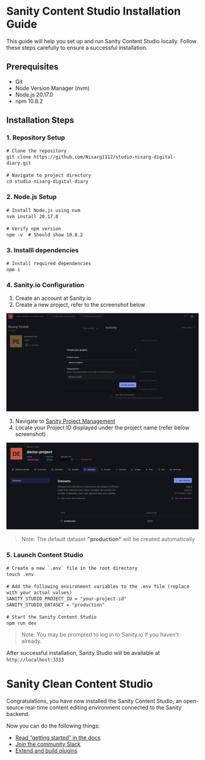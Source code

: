 # Sanity Content Studio Installation Guide

This guide will help you set up and run Sanity Content Studio locally. Follow these steps carefully to ensure a successful installation.

## Prerequisites
- Git
- Node Version Manager (nvm)
- Node.js 20.17.0
- npm 10.8.2

## Installation Steps

### 1. Repository Setup
```
# Clone the repository
git clone https://github.com/Nisarg1112/studio-nisarg-digital-diary.git

# Navigate to project directory
cd studio-nisarg-digital-diary
```

### 2. Node.js Setup
```
# Install Node.js using nvm
nvm install 20.17.0

# Verify npm version
npm -v  # Should show 10.8.2
```

### 3. Installl dependencies
```
# Install required dependencies
npm i
```

### 4. Sanity.io Configuration
1. Create an account at Sanity.io
2. Create a new project, refer to the screenshot below

![Sanity Create Project Screen](assets/sanity-create-project.png "Sanity Create Project Screen")

3. Navigate to [Sanity Project Management](https://manage.sanity.io/)
4. Locate your Project ID displayed under the project name (refer below screenshot)

![Sanity Studio Screen](assets/sanity-manage-screen.png "Sanity Create Project Screen")


> Note: The default dataset **"production"** will be created automatically

### 5. Launch Content Studio
```
# Create a new `.env` file in the root directory
touch .env

# Add the following environment variables to the .env file (replace with your actual values)
SANITY_STUDIO_PROJECT_ID = "your-project-id"
SANITY_STUDIO_DATASET = "production"

# Start the Sanity Content Studio
npm run dev
```

> Note: You may be prompted to log in to Sanity.io if you haven't already.

After successful installation, Sanity Studio will be available at `http://localhost:3333`

# Sanity Clean Content Studio

Congratulations, you have now installed the Sanity Content Studio, an open-source real-time content editing environment connected to the Sanity backend.

Now you can do the following things:

- [Read “getting started” in the docs](https://www.sanity.io/docs/introduction/getting-started?utm_source=readme)
- [Join the community Slack](https://slack.sanity.io/?utm_source=readme)
- [Extend and build plugins](https://www.sanity.io/docs/content-studio/extending?utm_source=readme)
